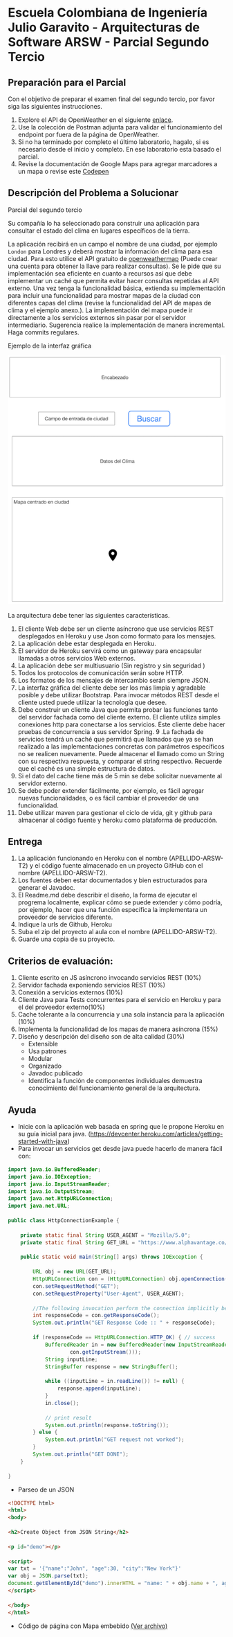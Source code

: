 # Escuela Colombiana de Ingeniería Julio Garavito - Arquitecturas de Software ARSW - Parcial Segundo Tercio

## Preparación para el Parcial

Con el objetivo de preparar el examen final del segundo tercio, por favor siga las siguientes instrucciones.

1. Explore el API de OpenWeather en el siguiente [enlace](https://openweathermap.org/ ).
2. Use la colección de Postman adjunta para validar el funcionamiento del endpoint por fuera de la página de OpenWeather.
3. Si no ha terminado por completo el último laboratorio, hagalo, si es necesario desde el inicio y completo. En ese laboratorio esta basado el parcial.
4. Revise la documentación de Google Maps para agregar marcadores a un mapa o revise este [Codepen](https://codepen.io/SitePoint/pen/YWKLzv?editors=0110)

## Descripción del Problema a Solucionar

Parcial del segundo tercio

Su compañía lo ha seleccionado para construir una aplicación para consultar el estado del clima en lugares específicos de la tierra.  

La aplicación recibirá en un campo el nombre de una ciudad, por ejemplo `London` para Londres y deberá mostrar la información del clima para esa ciudad. Para esto utilice el API gratuito de [openweathermap](https://openweathermap.org/ ) (Puede crear una cuenta para obtener la llave para realizar consultas). Se le pide que su implementación sea eficiente en cuanto a recursos así que debe implementar un caché que permita evitar hacer consultas repetidas al API externo. Una vez tenga la funcionalidad básica, extienda su implementación para incluir una funcionalidad para mostrar mapas de la ciudad con diferentes capas del clima (revise la funcionalidad del API de mapas de clima y el ejemplo anexo.). La implementación del mapa puede ir directamente a los servicios externos sin pasar por el servidor intermediario.
Sugerencia realice la implementación de manera incremental. Haga commits regulares.

Ejemplo de la interfaz gráfica

![](images/interfaz.png)

La arquitectura debe tener las siguientes características.

1. El cliente Web debe ser un cliente asíncrono que use servicios REST desplegados en Heroku y use Json como formato para los mensajes.
2. La aplicación debe estar desplegada en Heroku.
3. El servidor de Heroku servirá como un gateway para encapsular llamadas a otros servicios Web externos.
4. La aplicación debe ser multiusuario (Sin registro y sin seguridad )
5. Todos los protocolos de comunicación serán sobre HTTP.
6. Los formatos de los mensajes de intercambio serán siempre JSON.
7. La interfaz gráfica del cliente debe ser los más limpia y agradable posible y debe utilizar Bootstrap. Para invocar métodos REST desde el cliente usted puede utilizar la tecnología que desee.
8. Debe construir un cliente Java que permita probar las funciones tanto del servidor fachada como del cliente externo. El cliente utiliza simples conexiones http para conectarse a los servicios. Este cliente debe hacer pruebas de concurrencia a sus servidor Spring.
9 .La fachada de servicios tendrá un caché que permitirá que llamados que ya se han realizado a las implementaciones concretas con parámetros específicos no se realicen nuevamente. Puede almacenar el llamado como un String con su respectiva respuesta, y comparar el string respectivo. Recuerde que el caché es una simple estructura de datos.
10. Si el dato del cache tiene más de 5 min se debe solicitar nuevamente al servidor externo.
11. Se debe poder extender fácilmente, por ejemplo, es fácil agregar nuevas funcionalidades, o es fácil cambiar el proveedor de una funcionalidad.
12. Debe utilizar maven para gestionar el ciclo de vida, git y github para almacenar al código fuente y heroku como plataforma de producción.

## Entrega

1. La aplicación funcionando en Heroku con el nombre (APELLIDO-ARSW-T2) y el código fuente almacenado en un proyecto GitHub con el nombre (APELLIDO-ARSW-T2).
2. Los fuentes deben estar documentados y bien estructurados para generar el Javadoc.
3. El Readme.md debe describir el diseño, la forma de ejecutar el progrema localmente, explicar cómo se puede extender y cómo podría, por ejemplo, hacer que una función específica la implementara un proveedor de servicios diferente.
4. Indique la urls de Github, Heroku
5. Suba el zip del proyecto al aula con el nombre (APELLIDO-ARSW-T2).
6. Guarde una copia de su proyecto.

## Criterios de evaluación:

1. Cliente escrito en JS asíncrono invocando servicios REST (10%)
2. Servidor fachada exponiendo servicios REST (10%)
3. Conexión a servicios externos (10%)
4. Cliente Java para Tests concurrentes  para el servicio en Heroku y para el del proveedor externo(10%)
5. Cache tolerante a la concurrencia y una sola instancia para la aplicación (10%)
6. Implementa la funcionalidad de los mapas de manera asíncrona (15%)
7. Diseño y descripción del diseño son de alta calidad (30%)
    * Extensible
    * Usa patrones
    * Modular
    * Organizado
    * Javadoc publicado
    * Identifica la función de componentes individuales demuestra conocimiento del funcionamiento general de la arquitectura.
    
## Ayuda

* Inicie con la aplicación web basada en spring que le propone Heroku en su guía inicial para java. (https://devcenter.heroku.com/articles/getting-started-with-java)
* Para invocar un servicios get desde java puede hacerlo de manera fácil con:

```java
import java.io.BufferedReader;
import java.io.IOException;
import java.io.InputStreamReader;
import java.io.OutputStream;
import java.net.HttpURLConnection;
import java.net.URL;

public class HttpConnectionExample {

    private static final String USER_AGENT = "Mozilla/5.0";
    private static final String GET_URL = "https://www.alphavantage.co/query?function=TIME_SERIES_DAILY&symbol=fb&apikey=Q1QZFVJQ21K7C6XM";

    public static void main(String[] args) throws IOException {

        URL obj = new URL(GET_URL);
        HttpURLConnection con = (HttpURLConnection) obj.openConnection();
        con.setRequestMethod("GET");
        con.setRequestProperty("User-Agent", USER_AGENT);
        
        //The following invocation perform the connection implicitly before getting the code
        int responseCode = con.getResponseCode();
        System.out.println("GET Response Code :: " + responseCode);
        
        if (responseCode == HttpURLConnection.HTTP_OK) { // success
            BufferedReader in = new BufferedReader(new InputStreamReader(
                    con.getInputStream()));
            String inputLine;
            StringBuffer response = new StringBuffer();

            while ((inputLine = in.readLine()) != null) {
                response.append(inputLine);
            }
            in.close();

            // print result
            System.out.println(response.toString());
        } else {
            System.out.println("GET request not worked");
        }
        System.out.println("GET DONE");
    }

}
```

*  Parseo de un JSON

```html
<!DOCTYPE html>
<html>
<body>

<h2>Create Object from JSON String</h2>

<p id="demo"></p>

<script>
var txt = '{"name":"John", "age":30, "city":"New York"}'
var obj = JSON.parse(txt);
document.getElementById("demo").innerHTML = "name: " + obj.name + ", age: " + obj.age;
</script>

</body>
</html>

```

* Código de página con Mapa embebido [(Ver archivo)](src/main/resources/static/index.html)
    